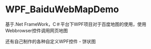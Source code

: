 # WPF_BaiduWebMapDemo
基于.Net FrameWork，C＃平台下WPF项目对于百度地图的使用，使用Webbrowser控件调用网页地图

还有自己制作的各种自定义WPF控件 - 饼状图
